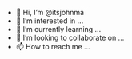 - 👋 Hi, I’m @itsjohnma
- 👀 I’m interested in ...
- 🌱 I’m currently learning ...
- 💞️ I’m looking to collaborate on ...
- 📫 How to reach me ...

<!---
itsjohnma/itsjohnma is a ✨ special ✨ repository because its `README.md` (this file) appears on your GitHub profile.
You can click the Preview link to take a look at your changes.
--->
